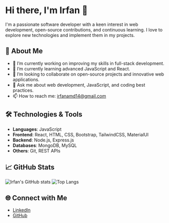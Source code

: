 # Hi there, I'm Irfan 👋

I'm a passionate software developer with a keen interest in web development, open-source contributions, and continuous learning. I love to explore new technologies and implement them in my projects.

## 🚀 About Me

- 🔭 I’m currently working on improving my skills in full-stack development.
- 🌱 I’m currently learning advanced JavaScript and React.
- 👯 I’m looking to collaborate on open-source projects and innovative web applications.
- 💬 Ask me about web development, JavaScript, and coding best practices.
- 📫 How to reach me: [irfanamd14@gmail.com](mailto:irfanamd14@gmail.com)

## 🛠️ Technologies & Tools

- **Languages**: JavaScript
- **Frontend**: React, HTML, CSS,  Bootstrap, TailwindCSS, MaterialUI
- **Backend**: Node.js, Express.js
- **Databases**: MongoDB, MySQL
- **Others**: Git, REST APIs

## 📈 GitHub Stats

![Irfan's GitHub stats](https://github-readme-stats.vercel.app/api?username=irfanamd1&show_icons=true&theme=radical)
![Top Langs](https://github-readme-stats.vercel.app/api/top-langs/?username=irfanamd1&layout=compact&theme=radical)

## 🌐 Connect with Me

- [LinkedIn](https://[http://linkedin.com/in/irfan-ahamed-s])
- [GitHub](https://github.com/irfanamd1)

<!--
**irfanamd1/irfanamd1** is a ✨ _special_ ✨ repository because its `README.md` (this file) appears on your GitHub profile.
-->
